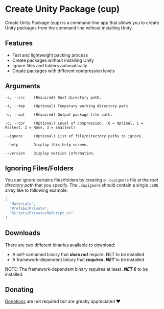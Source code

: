 # Create Unity Package (cup)

Create Unity Package (cup) is a command-line app that allows you to create Unity packages from the command line without installing Unity.

## Features

- Fast and lightweight packing process
- Create packages without installing Unity
- Ignore files and folders automatically
- Create packages with different compression levels

## Arguments

`-s, --src    (Required) Root directory path.`

`-t, --tmp    (Optional) Temporary working directory path.`

`-o, --out    (Required) Output package file path.`

`-c, --cpr    (Optional) Level of compression. (0 = Optimal, 1 = Fastest, 2 = None, 3 = Smallest)`

`--ignore     (Optional) List of file/directory paths to ignore.`

`--help       Display this help screen.`

`--version    Display version information.`

## Ignoring Files/Folders

You can ignore certains files/folders by creating a `.cupignore` file at the *root directory path* that you specify. The `.cupignore` should contain a single `JSON` array like to following example:

```json
[
  "Materials",
  "Prefabs/Private",
  "Scripts/Private/MyScript.cs"
]
```

## Downloads

There are two different binaries available to download:

- A self-contained binary that ***does not*** require .NET to be installed
- A framework-dependent binary that ***requires .NET*** to be installed

NOTE: The framework-dependent binary requires at least ***.NET 6*** to be installed.

## Donating

[Donations](https://ko-fi.com/winterboltgames) are not required but are greatly appreciated ❤️

